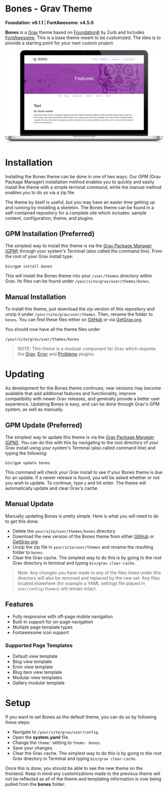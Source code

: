 # Bones - Grav Theme

**Foundation: v6.1.1** | **FontAwesome: v4.5.0**

**Bones** is a [Grav](http://getgrav.org) theme based on [Foundation6](http://foundation.zurb.com/) by Zurb and Includes [FontAwesome](https://fortawesome.github.io/Font-Awesome/). This is a base theme meant to be customized. The idea is to provide a starting point for your next custom project.


![Bones Screenshot](assets/bones-macbook-pro.png)


# Installation

Installing the Bones theme can be done in one of two ways. Our GPM (Grav Package Manager) installation method enables you to quickly and easily install the theme with a simple terminal command, while the manual method enables you to do so via a zip file. 

The theme by itself is useful, but you may have an easier time getting up and running by installing a skeleton. The Bones theme can be found in a self-contained repository for a complete site which includes: sample content, configuration, theme, and plugins.

## GPM Installation (Preferred)

The simplest way to install this theme is via the [Grav Package Manager (GPM)](http://learn.getgrav.org/advanced/grav-gpm) through your system's Terminal (also called the command line).  From the root of your Grav install type:

`bin/gpm install bones`

This will install the Bones theme into your `/user/themes` directory within Grav. Its files can be found under `/your/site/grav/user/themes/bones`.

## Manual Installation

To install this theme, just download the zip version of this repository and unzip it under `/your/site/grav/user/themes`. Then, rename the folder to `bones`. You can find these files either on [GitHub](https://github.com/getgrav/grav-theme-bones) or via [GetGrav.org](http://getgrav.org/downloads/themes).

You should now have all the theme files under

`/your/site/grav/user/themes/bones`

> NOTE: This theme is a modular component for Grav which requires the [Grav](http://github.com/getgrav/grav), [Error](https://github.com/getgrav/grav-theme-error) and [Problems](https://github.com/getgrav/grav-plugin-problems) plugins.

# Updating

As development for the Bones theme continues, new versions may become available that add additional features and functionality, improve compatibility with newer Grav releases, and generally provide a better user experience. Updating Bones is easy, and can be done through Grav's GPM system, as well as manually.

## GPM Update (Preferred)

The simplest way to update this theme is via the [Grav Package Manager (GPM)](http://learn.getgrav.org/advanced/grav-gpm). You can do this with this by navigating to the root directory of your Grav install using your system's Terminal (also called command line) and typing the following:

    bin/gpm update bones

This command will check your Grav install to see if your Bones theme is due for an update. If a newer release is found, you will be asked whether or not you wish to update. To continue, type `y` and hit enter. The theme will automatically update and clear Grav's cache.

## Manual Update

Manually updating Bones is pretty simple. Here is what you will need to do to get this done:

* Delete the `your/site/user/themes/bones` directory.
* Download the new version of the Bones theme from either [GitHub](https://github.com/getgrav/grav-theme-bones) or [GetGrav.org](http://getgrav.org/downloads/themes#extras).
* Unzip the zip file in `your/site/user/themes` and rename the resulting folder to `bones`.
* Clear the Grav cache. The simplest way to do this is by going to the root Grav directory in terminal and typing `bin/grav clear-cache`.

> Note: Any changes you have made to any of the files listed under this directory will also be removed and replaced by the new set. Any files located elsewhere (for example a YAML settings file placed in `user/config/themes`) will remain intact.

## Features

* Fully responsive with off-page mobile navigation
* Built-in support for on-page navigation
* Multiple page template types
* Fontawesome icon support

### Supported Page Templates

* Default view template
* Blog view template
* Error view template
* Blog item view template
* Modular view templates
* Gallery modular template

# Setup

If you want to set Bones as the default theme, you can do so by following these steps:

* Navigate to `/your/site/grav/user/config`.
* Open the **system.yaml** file.
* Change the `theme:` setting to `theme: bones`.
* Save your changes.
* Clear the Grav cache. The simplest way to do this is by going to the root Grav directory in Terminal and typing `bin/grav clear-cache`.

Once this is done, you should be able to see the new theme on the frontend. Keep in mind any customizations made to the previous theme will not be reflected as all of the theme and templating information is now being pulled from the **bones** folder.
